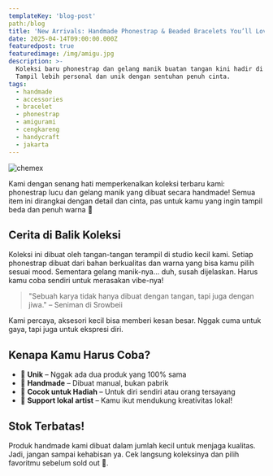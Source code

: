 ```yaml
---
templateKey: 'blog-post'
path:/blog
title: 'New Arrivals: Handmade Phonestrap & Beaded Bracelets You’ll Love'
date: 2025-04-14T09:00:00.000Z
featuredpost: true
featuredimage: /img/amigu.jpg
description: >-
  Koleksi baru phonestrap dan gelang manik buatan tangan kini hadir di toko kami! 
  Tampil lebih personal dan unik dengan sentuhan penuh cinta.
tags:
  - handmade
  - accessories
  - bracelet
  - phonestrap
  - amigurami
  - cengkareng
  - handycraft
  - jakarta
---
```

![chemex](/img/amigu.jpg)

Kami dengan senang hati memperkenalkan koleksi terbaru kami: phonestrap lucu dan gelang manik yang dibuat secara handmade! Semua item ini dirangkai dengan detail dan cinta, pas untuk kamu yang ingin tampil beda dan penuh warna 🌈

## Cerita di Balik Koleksi

Koleksi ini dibuat oleh tangan-tangan terampil di studio kecil kami. Setiap phonestrap dibuat dari bahan berkualitas dan warna yang bisa kamu pilih sesuai mood. Sementara gelang manik-nya... duh, susah dijelaskan. Harus kamu coba sendiri untuk merasakan vibe-nya!

> "Sebuah karya tidak hanya dibuat dengan tangan, tapi juga dengan jiwa." – Seniman di Srowbeii

Kami percaya, aksesori kecil bisa memberi kesan besar. Nggak cuma untuk gaya, tapi juga untuk ekspresi diri.

## Kenapa Kamu Harus Coba?

- 🌟 **Unik** – Nggak ada dua produk yang 100% sama
- 💖 **Handmade** – Dibuat manual, bukan pabrik
- 🎁 **Cocok untuk Hadiah** – Untuk diri sendiri atau orang tersayang
- 🌱 **Support lokal artist** – Kamu ikut mendukung kreativitas lokal!

## Stok Terbatas!

Produk handmade kami dibuat dalam jumlah kecil untuk menjaga kualitas. Jadi, jangan sampai kehabisan ya. Cek langsung koleksinya dan pilih favoritmu sebelum sold out 💫.